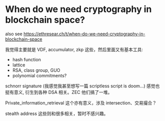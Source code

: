 # When do we need cryptography in blockchain space?

also see https://ethresear.ch/t/when-do-we-need-cryptography-in-blockchain-space

我觉得主要就是 VDF, accumulator, zkp 这些，然后里面又有基本工具:

+ hash function
+ lattice
+ RSA, class group, GUO
+ polynomial commitments?

schnorr signature (我感觉我甚至想写一篇 scriptless script is doom...) 感觉也挺有意义, 衍生到各种 DSA 相关。ZEC 他们搞了一堆。

Private_information_retrieval 这个亦有意义，涉及 intersection、交易撮合？

stealth address 这些则和很多相关，暂时不感兴趣。